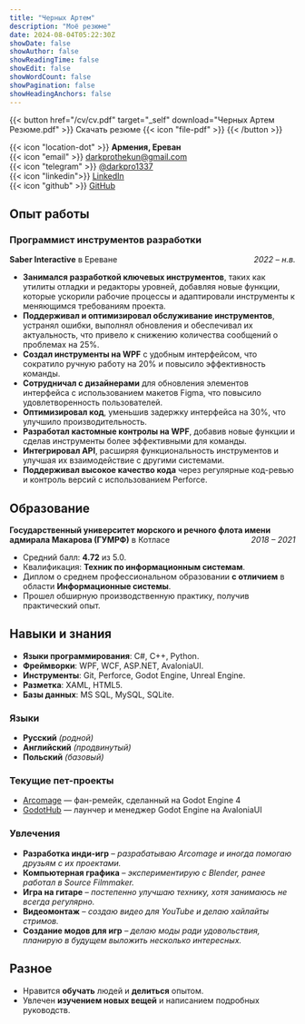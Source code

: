 ```yaml
---
title: "Черных Артем"
description: "Моё резюме"
date: 2024-08-04T05:22:30Z
showDate: false
showAuthor: false
showReadingTime: false
showEdit: false
showWordCount: false
showPagination: false
showHeadingAnchors: false
---
```


{{< button href="/cv/cv.pdf" target="_self" download="Черных Артем Резюме.pdf" >}}
Скачать резюме {{< icon "file-pdf" >}} 
{{< /button >}}

{{< icon "location-dot" >}} **Армения, Ереван**  
{{< icon "email" >}} [darkprothekun@gmail.com](mailto:darkprothekun@gmail.com)  
{{< icon "telegram" >}} [@darkpro1337](https://t.me/darkpro1337)  
{{< icon "linkedin">}} [LinkedIn](https://www.linkedin.com/in/darkpro1337)  
{{< icon "github" >}} [GitHub](https://github.com/DarkPro1337)  

## Опыт работы

### Программист инструментов разработки
**Saber Interactive** в Ереване <span style="float: right;">*2022 – н.в.*</span>
- **Занимался разработкой ключевых инструментов**, таких как утилиты отладки и редакторы уровней, добавляя новые функции, которые ускорили рабочие процессы и адаптировали инструменты к меняющимся требованиям проекта.
- **Поддерживал и оптимизировал обслуживание инструментов**, устранял ошибки, выполнял обновления и обеспечивал их актуальность, что привело к снижению количества сообщений о проблемах на 25%.
- **Создал инструменты на WPF** с удобным интерфейсом, что сократило ручную работу на 20% и повысило эффективность команды.
- **Сотрудничал с дизайнерами** для обновления элементов интерфейса с использованием макетов Figma, что повысило удовлетворенность пользователей.
- **Оптимизировал код**, уменьшив задержку интерфейса на 30%, что улучшило производительность.
- **Разработал кастомные контролы на WPF**, добавив новые функции и сделав инструменты более эффективными для команды.
- **Интегрировал API**, расширяя функциональность инструментов и улучшая их взаимодействие с другими системами.
- **Поддерживал высокое качество кода** через регулярные код-ревью и контроль версий с использованием Perforce.

## Образование

**Государственный университет морского и речного флота имени адмирала Макарова (ГУМРФ)** в Котласе <span style="float: right;">*2018 – 2021*</span>
- Средний балл: **4.72** из 5.0.
- Квалификация: **Техник по информационным системам**.
- Диплом о среднем профессиональном образовании **с отличием** в области **Информационные системы**.
- Прошел обширную производственную практику, получив практический опыт.

## Навыки и знания

* **Языки программирования**: C#, C++, Python.
* **Фреймворки**: WPF, WCF, ASP.NET, AvaloniaUI.
* **Инструменты**: Git, Perforce, Godot Engine, Unreal Engine.
* **Разметка**: XAML, HTML5.
* **Базы данных**: MS SQL, MySQL, SQLite.

### Языки
* **Русский** *(родной)*
* **Английский** *(продвинутый)*
* **Польский** *(базовый)*

### Текущие пет-проекты
* [Arcomage](https://github.com/DarkPro1337/arcomage) — фан-ремейк, сделанный на Godot Engine 4
* [GodotHub](https://github.com/DarkPro1337/GodotHub) — лаунчер и менеджер Godot Engine на AvaloniaUI

### Увлечения
- **Разработка инди-игр** – *разрабатываю Arcomage и иногда помогаю друзьям с их проектами.*
- **Компьютерная графика** – *экспериментирую с Blender, ранее работал в Source Filmmaker.*
- **Игра на гитаре** – *постепенно улучшаю технику, хотя занимаюсь не всегда регулярно.*
- **Видеомонтаж** – *создаю видео для YouTube и делаю хайлайты стримов.*
- **Создание модов для игр** – *делаю моды ради удовольствия, планирую в будущем выложить несколько интересных.*

## Разное

- Нравится **обучать** людей и **делиться** опытом.
- Увлечен **изучением новых вещей** и написанием подробных руководств.